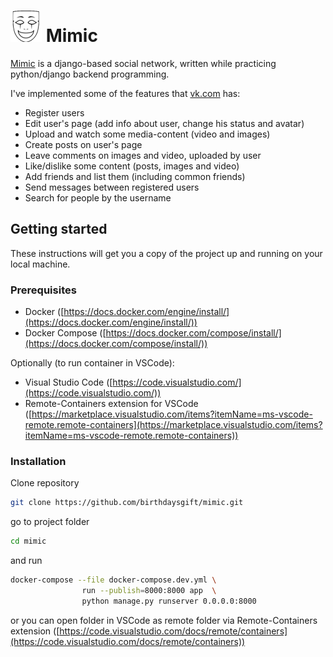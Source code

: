 # ![](https://raw.githubusercontent.com/birthdaysgift/mimic/master/app/common/static/common/img/favicon.png "Mimic") Mimic

[Mimic](http://195.133.1.11:8000/) is a django-based social network, written while practicing python/django backend programming.

I've implemented some of the features that [vk.com](https://vk.com) has:
- Register users
- Edit user's page (add info about user, change his status and avatar)
- Upload and watch some media-content (video and images)
- Create posts on user's page
- Leave comments on images and video, uploaded by user
- Like/dislike some content (posts, images and video)
- Add friends and list them (including common friends)
- Send messages between registered users
- Search for people by the username

## Getting started

These instructions will get you a copy of the project up and running on your local machine.

### Prerequisites

- Docker ([https://docs.docker.com/engine/install/](https://docs.docker.com/engine/install/))
- Docker Compose ([https://docs.docker.com/compose/install/](https://docs.docker.com/compose/install/))

Optionally (to run container in VSCode):
- Visual Studio Code ([https://code.visualstudio.com/](https://code.visualstudio.com/))
- Remote-Containers extension for VSCode ([https://marketplace.visualstudio.com/items?itemName=ms-vscode-remote.remote-containers](https://marketplace.visualstudio.com/items?itemName=ms-vscode-remote.remote-containers))

### Installation

Clone repository
```bash
git clone https://github.com/birthdaysgift/mimic.git
```
go to project folder
```bash
cd mimic
```
and run
```bash
docker-compose --file docker-compose.dev.yml \
                run --publish=8000:8000 app  \
                python manage.py runserver 0.0.0.0:8000
```
or you can open folder in VSCode as remote folder via Remote-Containers extension ([https://code.visualstudio.com/docs/remote/containers](https://code.visualstudio.com/docs/remote/containers))
